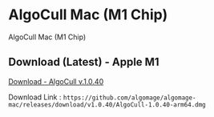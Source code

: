 # AlgoCull Mac (M1 Chip)
AlgoCull Mac (M1 Chip)

## Download (Latest) - Apple M1
[Download - AlgoCull v.1.0.40](https://github.com/algomage/algomage-mac/releases/download/v1.0.40/AlgoCull-1.0.40-arm64.dmg "Download (Latest) - Apple M1")

Download Link : `https://github.com/algomage/algomage-mac/releases/download/v1.0.40/AlgoCull-1.0.40-arm64.dmg`
